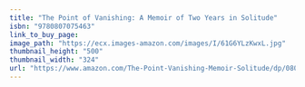 ```yaml
---
title: "The Point of Vanishing: A Memoir of Two Years in Solitude"
isbn: "9780807075463"
link_to_buy_page:
image_path: "https://ecx.images-amazon.com/images/I/61G6YLzKwxL.jpg"
thumbnail_height: "500"
thumbnail_width: "324"
url: "https://www.amazon.com/The-Point-Vanishing-Memoir-Solitude/dp/0807075469"
---
```

